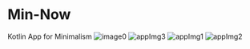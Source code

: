 # Min-Now
Kotlin App for Minimalism 
![image0](https://github.com/user-attachments/assets/6069ae6d-76a3-4550-80cf-2e0f35f7e95e)
![appImg3](https://github.com/user-attachments/assets/1a0bf556-04e4-4dbf-8769-9770d44d5a20)
![appImg1](https://github.com/user-attachments/assets/91b24f54-0c79-4fc8-83bc-be01ccb40f86)
![appImg2](https://github.com/user-attachments/assets/ed75bd49-0c8a-4490-a5d2-83a0a6229507)

